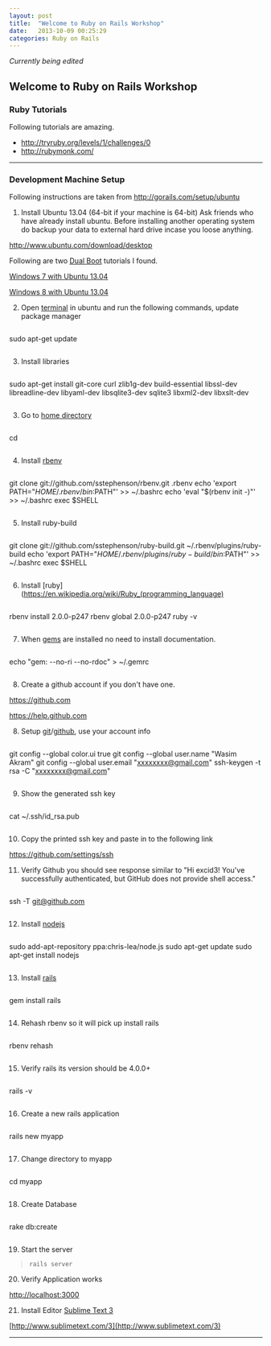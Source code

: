 ```yaml
---
layout: post
title:  "Welcome to Ruby on Rails Workshop"
date:   2013-10-09 00:25:29
categories: Ruby on Rails
---
```


*Currently being edited*

## Welcome to Ruby on Rails Workshop

### Ruby Tutorials
Following tutorials are amazing.

* http://tryruby.org/levels/1/challenges/0
* http://rubymonk.com/

------------------

###  Development Machine Setup
Following instructions are taken from http://gorails.com/setup/ubuntu

1. Install Ubuntu 13.04 (64-bit if your machine is 64-bit) Ask friends who have already install ubuntu. Before installing another operating system do backup your data to external hard drive incase you loose anything.

  http://www.ubuntu.com/download/desktop

  Following are two [Dual Boot](http://en.wikipedia.org/wiki/Multi_boot) tutorials I found.
  
  [Windows 7 with Ubuntu 13.04](https://www.youtube.com/watch?v=SeSaVzyPY8k)

  [Windows 8 with Ubuntu 13.04](https://www.youtube.com/watch?v=PK7gWIkAY7s)

2. Open [terminal](https://help.ubuntu.com/community/UsingTheTerminal) in ubuntu and run the following commands, update package manager
> ```
sudo apt-get update
> ```

3. Install libraries
> ```
sudo apt-get install git-core curl zlib1g-dev build-essential libssl-dev libreadline-dev libyaml-dev libsqlite3-dev sqlite3 libxml2-dev libxslt-dev
> ```


3. Go to [home directory](http://en.wikipedia.org/wiki/Home_directory#Unix)
> ```
cd
> ```

4. Install [rbenv](https://github.com/sstephenson/rbenv)
> ```
git clone git://github.com/sstephenson/rbenv.git .rbenv
echo 'export PATH="$HOME/.rbenv/bin:$PATH"' >> ~/.bashrc
echo 'eval "$(rbenv init -)"' >> ~/.bashrc
exec $SHELL
> ```

5. Install ruby-build
> ```
git clone git://github.com/sstephenson/ruby-build.git ~/.rbenv/plugins/ruby-build
echo 'export PATH="$HOME/.rbenv/plugins/ruby-build/bin:$PATH"' >> ~/.bashrc
exec $SHELL
> ```

6. Install [ruby](https://en.wikipedia.org/wiki/Ruby_(programming_language)
> ```
rbenv install 2.0.0-p247
rbenv global 2.0.0-p247
ruby -v
> ```

7. When [gems](http://en.wikipedia.org/wiki/RubyGems "in ruby libraries are called gems rails is also a gem") are installed no need to install documentation.
> ```
echo "gem: --no-ri --no-rdoc" > ~/.gemrc
> ```

8. Create a github account if you don't have one.

  https://github.com

  https://help.github.com

8. Setup [git](https://git.com)/[github](https://github.com), use your account info
> ```
git config --global color.ui true
git config --global user.name "Wasim Akram"
git config --global user.email "xxxxxxxx@gmail.com"
ssh-keygen -t rsa -C "xxxxxxxx@gmail.com"
> ```

9. Show the generated ssh key
> ```
cat ~/.ssh/id_rsa.pub
> ```

10. Copy the printed ssh key and paste in to the following link

  https://github.com/settings/ssh

11. Verify Github you should see response similar to "Hi excid3! You've successfully authenticated, but GitHub does not provide shell access."
> ```
ssh -T git@github.com
> ```

12. Install [nodejs](http://nodejs.org/)
> ```
sudo add-apt-repository ppa:chris-lea/node.js
sudo apt-get update
sudo apt-get install nodejs
> ```

13. Install [rails](http://guides.rubyonrails.org/)
> ```
gem install rails
> ```

14. Rehash rbenv so it will pick up install rails
> ```
rbenv rehash
> ```

15. Verify rails its version should be 4.0.0+
> ```
rails -v
> ```

16. Create a new rails application
> ```
rails new myapp
> ```

17. Change directory to myapp
> ```
cd myapp
> ```

18. Create Database
> ```
rake db:create
> ```

19. Start the server
> ```
> rails server
> ```

20. Verify Application works

  [http://localhost:3000](http://localhost:3000)

21. Install Editor [Sublime Text 3](http://www.sublimetext.com/3)

  [http://www.sublimetext.com/3](http://www.sublimetext.com/3)

------------------